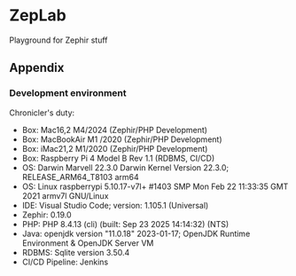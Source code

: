 # ZepLab
Playground for Zephir stuff


## Appendix

### Development environment 

 Chronicler's duty: 

 - Box: Mac16,2 M4/2024 (Zephir/PHP Development)
 - Box: MacBookAir M1 /2020 (Zephir/PHP Development)
 - Box: iMac21,2 M1/2020 (Zephir/PHP Development)
 - Box: Raspberry Pi 4 Model B Rev 1.1 (RDBMS, CI/CD)
 - OS: Darwin Marvell 22.3.0 Darwin Kernel Version 22.3.0; RELEASE_ARM64_T8103 arm64
 - OS: Linux raspberrypi 5.10.17-v7l+ #1403 SMP Mon Feb 22 11:33:35 GMT 2021 armv7l GNU/Linux
 - IDE: Visual Studio Code; version: 1.105.1 (Universal)
 - Zephir: 0.19.0
 - PHP: PHP 8.4.13 (cli) (built: Sep 23 2025 14:14:32) (NTS)
 - Java: openjdk version "11.0.18" 2023-01-17; OpenJDK Runtime Environment  & OpenJDK Server VM
 - RDBMS: Sqlite version 3.50.4 
 - CI/CD Pipeline: Jenkins 